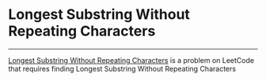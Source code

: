 # Longest Substring Without Repeating Characters

---

[Longest Substring Without Repeating Characters](https://leetcode.com/problems/longest-substring-without-repeating-characters/)
is a problem on LeetCode
that requires finding Longest Substring Without Repeating Characters